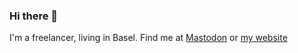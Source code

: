 ### Hi there 👋

I'm a freelancer, living in Basel. Find me at <a rel="me" href="https://mastodon.social/@pvillega@mastodon.social">Mastodon</a> or [my website](https://perevillega.com)

<!--
**pvillega/pvillega** is a ✨ _special_ ✨ repository because its `README.md` (this file) appears on your GitHub profile.

Here are some ideas to get you started:

- 🔭 I’m currently working on ...
- 🌱 I’m currently learning ...
- 👯 I’m looking to collaborate on ...
- 🤔 I’m looking for help with ...
- 💬 Ask me about ...
- 📫 How to reach me: ...
- 😄 Pronouns: ...
- ⚡ Fun fact: ...
-->
